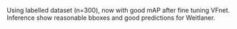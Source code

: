 Using labelled dataset (n=300), now with good mAP after fine tuning VFnet.  Inference show reasonable bboxes and good predictions for Weitlaner.
